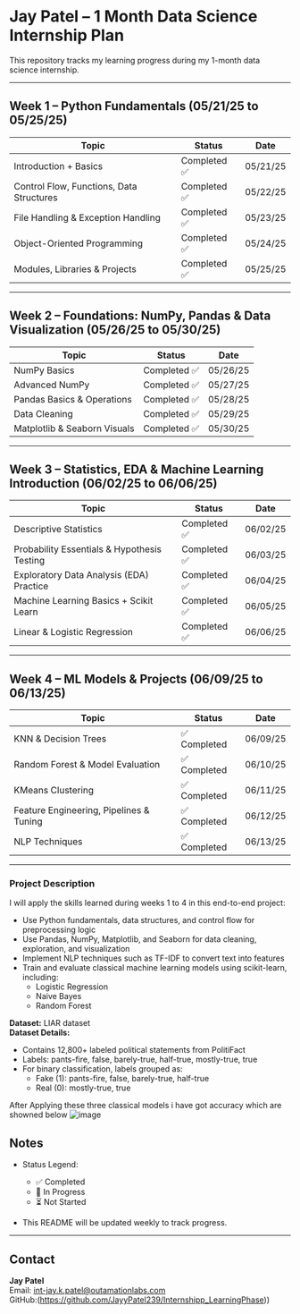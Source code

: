 # Jay Patel – 1 Month Data Science Internship Plan

This repository tracks my learning progress during my 1-month data science internship.

---

## Week 1 – Python Fundamentals (05/21/25 to 05/25/25)

| Topic                         | Status      | Date      |
|-------------------------------|-------------|-----------|
| Introduction + Basics          | Completed ✅ | 05/21/25  |
| Control Flow, Functions, Data Structures | Completed ✅ | 05/22/25  |
| File Handling & Exception Handling | Completed ✅ | 05/23/25  |
| Object-Oriented Programming   |Completed ✅ | 05/24/25  |
| Modules, Libraries & Projects |Completed ✅ | 05/25/25  |

---

## Week 2 – Foundations: NumPy, Pandas & Data Visualization (05/26/25 to 05/30/25)

| Topic                     | Status      | Date      |
|---------------------------|-------------|-----------|
| NumPy Basics              | Completed ✅ | 05/26/25  |
| Advanced NumPy            | Completed ✅ | 05/27/25  |
| Pandas Basics & Operations| Completed ✅ | 05/28/25  |
| Data Cleaning             | Completed ✅| 05/29/25  |
| Matplotlib & Seaborn Visuals | Completed ✅| 05/30/25  |

---

## Week 3 – Statistics, EDA & Machine Learning Introduction (06/02/25 to 06/06/25)

| Topic                         | Status      | Date      |
|-------------------------------|-------------|-----------|
| Descriptive Statistics         | Completed ✅ | 06/02/25  |
| Probability Essentials & Hypothesis Testing | Completed ✅ | 06/03/25  |
| Exploratory Data Analysis (EDA) Practice |Completed ✅ | 06/04/25  |
| Machine Learning Basics + Scikit Learn |Completed ✅ | 06/05/25  |
| Linear & Logistic Regression    |Completed ✅ | 06/06/25  |

---

## Week 4 – ML Models & Projects (06/09/25 to 06/13/25)

| Topic                        | Status      | Date      |
|------------------------------|-------------|-----------|
| KNN & Decision Trees          | ✅ Completed | 06/09/25  |
| Random Forest & Model Evaluation | ✅ Completed | 06/10/25  |
| KMeans Clustering             |✅ Completed | 06/11/25  |
| Feature Engineering, Pipelines & Tuning | ✅ Completed | 06/12/25  |
| NLP Techniques                | ✅ Completed | 06/13/25  |

---



### Project Description

I will apply the skills learned during weeks 1 to 4 in this end-to-end project:

- Use Python fundamentals, data structures, and control flow for preprocessing logic  
- Use Pandas, NumPy, Matplotlib, and Seaborn for data cleaning, exploration, and visualization  
- Implement NLP techniques such as TF-IDF to convert text into features  
- Train and evaluate classical machine learning models using scikit-learn, including:  
  - Logistic Regression  
  - Naive Bayes  
  - Random Forest  

**Dataset:** LIAR dataset  
**Dataset Details:**  
- Contains 12,800+ labeled political statements from PolitiFact  
- Labels: pants-fire, false, barely-true, half-true, mostly-true, true  
- For binary classification, labels grouped as:  
  - Fake (1): pants-fire, false, barely-true, half-true  
  - Real (0): mostly-true, true  


After Applying these three classical models i have got accuracy which are showned below ![image](https://github.com/user-attachments/assets/9b304993-c4bc-40c9-bc95-1b7d01f74178)

## Notes

- Status Legend:
  - ✅ Completed
  - 🚧 In Progress
  - ⏳ Not Started

- This README will be updated weekly to track progress.

---

## Contact

**Jay Patel**  
Email: int-jay.k.patel@outamationlabs.com  
GitHub:(https://github.com/JayyPatel239/Internshipp_LearningPhase))
